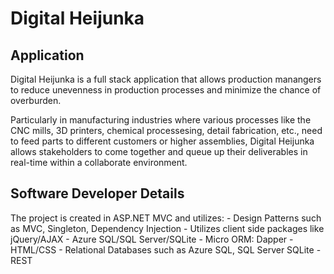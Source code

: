 # Digital Heijunka

## Application
Digital Heijunka is a full stack application that allows production manangers to reduce unevenness in production processes and minimize the chance of overburden.

Particularly in manufacturing industries where various processes like the CNC mills, 3D printers, chemical processesing, detail fabrication, etc., need to feed parts to different customers or higher assemblies, Digital Heijunka allows stakeholders to come together and queue up their deliverables in real-time within a collaborate environment.

## Software Developer Details
The project is created in ASP.NET MVC and utilizes:
	- Design Patterns such as MVC, Singleton, Dependency Injection
	- Utilizes client side packages like jQuery/AJAX
	- Azure SQL/SQL Server/SQLite
	- Micro ORM: Dapper
	- HTML/CSS
	- Relational Databases such as Azure SQL, SQL Server SQLite
	- REST
